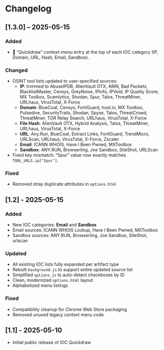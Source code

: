 
# Changelog

## [1.3.0] – 2025-05-15

### Added
- 🏹 “Quickdraw” context-menu entry at the top of each IOC category (IP, Domain, URL, Hash, Email, Sandbox).

### Changed
- OSINT tool lists updated to user-specified sources:
  - **IP**: trimmed to AbuseIPDB, AlienVault OTX, ARIN, Bad Packets, BlacklistMaster, Censys, GreyNoise, IPinfo, IPVoid, IP Quality Score, MX Toolbox, Scamlytics, Shodan, Spur, Talos, ThreatMiner, URLhaus, VirusTotal, X-Force  
  - **Domain**: BlueCoat, Censys, FortiGuard, host.io, MX Toolbox, Pulsedive, SecurityTrails, Shodan, Spyse, Talos, ThreatCrowd, ThreatMiner, TOR Relay Search, URLhaus, VirusTotal, X-Force  
  - **File Hash**: AlienVault OTX, Hybrid Analysis, Talos, ThreatMiner, URLhaus, VirusTotal, X-Force  
  - **URL**: Any.Run, BlueCoat, Extract Links, FortiGuard, TrendMicro, URLScan, URLhaus, VirusTotal, X-Force, Zscaler  
  - **Email**: ICANN WHOIS, Have I Been Pwned, MXToolbox  
  - **Sandbox**: ANY.RUN, Browserling, Joe Sandbox, SiteShot, URLScan  
- Fixed key mismatch: “Spur” value now exactly matches `TOOL_URLS.ip["Spur"]`.

### Fixed
- Removed stray duplicate attributes in `options.html`


## [1.2] - 2025-05-15
### Added
- New IOC categories: **Email** and **Sandbox**
- Email sources: ICANN WHOIS Lookup, Have I Been Pwned, MXToolbox
- Sandbox sources: ANY.RUN, Browserling, Joe Sandbox, SiteShot, urlscan

### Updated
- All existing IOC lists fully expanded per artifact type
- Rebuilt `background.js` to support entire updated source list
- Simplified `options.js` to auto-detect checkboxes by ID
- Clean, modernized `options.html` layout
- Alphabetized menu listings

### Fixed
- Compatibility cleanup for Chrome Web Store packaging
- Removed unused legacy context menu code

## [1.1] - 2025-05-10
- Initial public release of IOC Quickdraw
